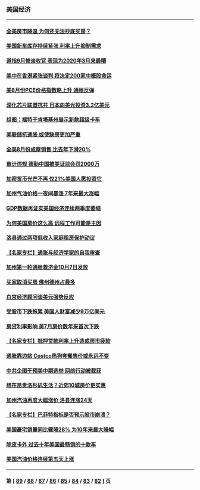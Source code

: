 ### 美国经济
---
#### [全美房市降温 为何还无法抄底买房？](../../pages/ncid1078158/n13836669.md) 
#### [美国新车库存持续紧张 利率上升抑制需求](../../pages/ncid1078158/n13836599.md) 
#### [道指9月惨淡收官 表现为2020年3月来最糟](../../pages/ncid1078158/n13836475.md) 
#### [美中在香港紧张谈判 将决定200家中概股命运](../../pages/ncid1078158/n13834602.md) 
#### [美8月份PCE价格指数略上升 通胀反弹](../../pages/ncid1078158/n13836319.md) 
#### [深化芯片联盟抗共 日本向美光投资3.2亿美元](../../pages/ncid1078158/n13836337.md) 
#### [组图：福特于肯塔基州展示新款超级卡车](../../pages/ncid1078158/n13835323.md) 
#### [美联储抗通胀 或使缺房更加严重](../../pages/ncid1078158/n13835866.md) 
#### [全美8月份成屋销售 比去年下滑20%](../../pages/ncid1078158/n13835835.md) 
#### [审计违规 德勤中国被美证监会罚2000万](../../pages/ncid1078158/n13835766.md) 
#### [加密货币光芒不再 仅21%美国人愿投资它](../../pages/ncid1078158/n13835696.md) 
#### [加州气油价格一夜间暴涨 7年来最大涨幅](../../pages/ncid1078158/n13835638.md) 
#### [GDP数据再证实美国经济连续两季度萎缩](../../pages/ncid1078158/n13835544.md) 
#### [为何美国房价这么高 远程工作可能是主因](../../pages/ncid1078158/n13834858.md) 
#### [洛县通过两项低收入家庭租房保护动议](../../pages/ncid1078158/n13834780.md) 
#### [【名家专栏】通胀与经济学家的自我审查](../../pages/ncid1078158/n13834612.md) 
#### [加州第一轮通胀救济金10月7日发放](../../pages/ncid1078158/n13834760.md) 
#### [买家取消买房 佛州德州占最多](../../pages/ncid1078158/n13834755.md) 
#### [白宫经济顾问谈美元强势反应](../../pages/ncid1078158/n13834537.md) 
#### [受股市下跌拖累 美国人财富减少9万亿美元](../../pages/ncid1078158/n13834006.md) 
#### [房贷利率影响 美7月房价数年来首次下跌](../../pages/ncid1078158/n13833973.md) 
#### [【名家专栏】抵押贷款利率上升造成房市疲软](../../pages/ncid1078158/n13833781.md) 
#### [通胀靠边站 Costco热狗套餐售价或永远不变](../../pages/ncid1078158/n13833436.md) 
#### [中共企图干预美中期选举 网络行动被截获](../../pages/ncid1078158/n13833877.md) 
#### [想在昂贵洛杉矶生活？近郊10城房价更实惠](../../pages/ncid1078158/n13833480.md) 
#### [加州汽油再度大幅涨价 洛县连涨24天](../../pages/ncid1078158/n13833322.md) 
#### [【名家专栏】巴菲特指标是否预示股市崩溃？](../../pages/ncid1078158/n13833006.md) 
#### [美国豪宅销量同比骤降28% 为10年来最大降幅](../../pages/ncid1078158/n13832678.md) 
#### [除皮卡外 过去十年美国最畅销的十款车](../../pages/ncid1078158/n13817415.md) 
#### [美国汽油价格连续第五天上涨](../../pages/ncid1078158/n13832514.md) 

---
#### 第 [ [89](./89.md) / [88](./88.md) / [87](./87.md) / [86](./86.md) / [85](./85.md) / [84](./84.md) / [83](./83.md) / [82](./82.md) ] 页
